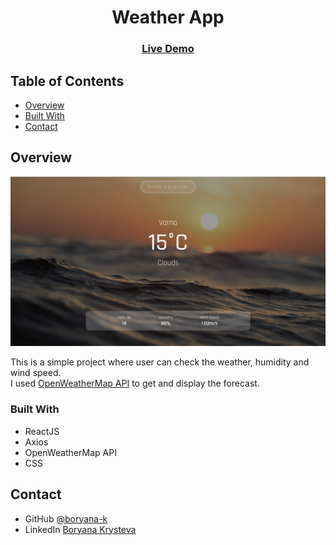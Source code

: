 <h1 align="center">Weather App</h1>

<div align="center">
  <h3>
    <a href="https://check-weather-demo.netlify.app/" target="_blank">
      Live Demo
    </a>
  </h3>
</div>

<!-- TABLE OF CONTENTS -->

## Table of Contents

- [Overview](#overview)
- [Built With](#built-with)
- [Contact](#contact)

<!-- OVERVIEW -->

## Overview

![screenshot](/screenshot.png)

This is a simple project where user can check the weather, humidity and wind speed. <br>
I used [OpenWeatherMap API](https://openweathermap.org/) to get and display the forecast.


### Built With


- ReactJS
- Axios
- OpenWeatherMap API
- CSS


## Contact

- GitHub [@boryana-k](https://github.com/boryana-k)
- LinkedIn [Boryana Krysteva](https://www.linkedin.com/in/boryana-krysteva/)
